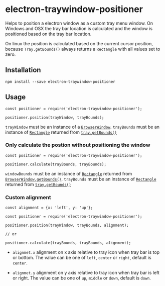 # electron-traywindow-positioner

Helps to position a electron window as a custom tray menu window.
On Windows and OSX the tray bar location is calculated and the window is  
positioned based on the tray bar location.

On linux the position is calculated based on the current cursor position, because `Tray.getBounds()`
always returns a `Rectangle` with all values set to zero.

## Installation

```
npm install --save electron-traywindow-positioner
```

## Usage

```
const positioner = require('electron-traywindow-positioner');

positioner.position(trayWindow, trayBounds);
```

`trayWindow` must be an instance of a [`BrowserWindow`](https://github.com/electron/electron/blob/master/docs/api/browser-window.md#wingetbounds).
`trayBounds` must be an instance  of [`Rectangle`](https://github.com/electron/electron/blob/master/docs/api/structures/rectangle.md) returned from [`tray.getBounds()`](https://github.com/electron/electron/blob/master/docs/api/tray.md#traygetbounds-macos-windows)

### Only calculate the postion without positioning the window

```
const positioner = require('electron-traywindow-positioner');

positioner.calculate(trayBounds, trayBounds);

```

`windowBounds` must be an instance of [`Rectangle`](https://github.com/electron/electron/blob/master/docs/api/structures/rectangle.md) returned from [`BrowserWindow.getBounds()`]().
`trayBounds` must be an instance  of [`Rectangle`](https://github.com/electron/electron/blob/master/docs/api/structures/rectangle.md)  returned from [`tray.getBounds()`](https://github.com/electron/electron/blob/master/docs/api/tray.md#traygetbounds-macos-windows)



### Custom alignment

```
const alignment = {x: 'left', y: 'up'};

const positioner = require('electron-traywindow-positioner');

positioner.position(trayWindow, trayBounds, alignment);

// or

positioner.calculate(trayBounds, trayBounds, alignment);
```

* `alignmet.x` alignment on x axis relative to tray icon when tray bar is top or bottom.
The value can be one of `left`, `center` or `right`, default is `center`.

* `alignmet.y` alignment on y axis relative to tray icon when tray bar is left or right.
The value can be one of `up`, `middle` or `down`, default is `down`.
